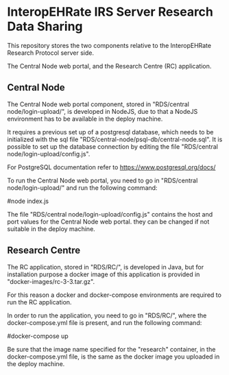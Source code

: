 # InteropEHRate IRS Server Research Data Sharing


This repository stores the two components relative to the InteropEHRate Research Protocol server side.

The Central Node web portal, and the Research Centre (RC) application.

## Central Node

The Central Node web portal component, stored in "RDS/central node/login-upload/", is developed in NodeJS, due to that a NodeJS environment has to be available in the deploy machine.

It requires a previous set up of a postgresql database, which needs to be initialized with the sql file "RDS/central-node/psql-db/central-node.sql". It is possible to set up the database connection by editing the file "RDS/central node/login-upload/config.js".

For PostgreSQL documentation refer to https://www.postgresql.org/docs/

To run the Central Node web portal, you need to go in "RDS/central node/login-upload/" and run the following command:

#node index.js

The file "RDS/central node/login-upload/config.js" contains the host and port values for the Central Node web portal. they can be changed if not suitable in the deploy machine. 

## Research Centre

The RC application, stored in "RDS/RC/", is developed in Java, but for installation purpose a docker image of this application is provided in "docker-images/rc-3-3.tar.gz".

For this reason a docker and docker-compose environments are required to run the RC application.

In order to run the application, you need to go in "RDS/RC/", where the docker-compose.yml file is present, and run the following command:

#docker-compose up

Be sure that the image name specified for the "research" container, in the docker-compose.yml file, is the same as the docker image you uploaded in the deploy machine.


